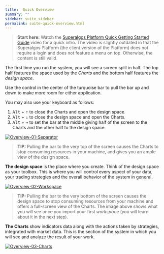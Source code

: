 ```yaml
---
title:  Quick Overview
summary: ""
sidebar: suite_sidebar
permalink: suite-quick-overview.html
---
```


> **Start here:** Watch the [Superalgos Platform Quick Getting Started Guide](https://www.youtube.com/watch?v=_apiM49udL0) video for a quick intro. The video is slightly outdated in that the Superalgos Platform (the client version of the Platform) does not require a login and does not feature a menu on top. Otherwise, the content is still valid.

The first time you run the system, you will see a screen split in half. The top half features the space used by the _Charts_ and the bottom half features the _design space_.

Use the control in the center of the turquoise bar to pull the bar up and down to make more room for either application.

You may also use your keyboard as follows:

1. <kbd>Alt</kbd> + <kbd>&#8593;</kbd> to close the Charts and open the design space.
1. <kbd>Alt</kbd> + <kbd>&#8595;</kbd> to close the design space and open the Charts.
1. <kbd>Alt</kbd> + <kbd>&#8594;</kbd> to set the bar at the middle giving half of the screen to the Charts and the other half to the design space.

[![Overview-01-Separator](https://user-images.githubusercontent.com/13994516/67267448-9d2f7580-f4b2-11e9-8f5c-123f8b0f360b.gif)](https://user-images.githubusercontent.com/13994516/67267448-9d2f7580-f4b2-11e9-8f5c-123f8b0f360b.gif)

> **TIP:** Pulling the bar to the very top of the screen causes the Charts to stop consuming resources in your machine, and gives you an ample view of the design space.

**The design space** is the place where you create. Think of the design space as your toolbox. This is where you will control every aspect of your data, your trading strategies and the overall behavior of the system in general.

[![Overview-02-Workspace](https://user-images.githubusercontent.com/13994516/67267449-9d2f7580-f4b2-11e9-9ae8-1eb1355de07d.gif)](https://user-images.githubusercontent.com/13994516/67267449-9d2f7580-f4b2-11e9-9ae8-1eb1355de07d.gif)

> **TIP:** Pulling the bar to the very bottom of the screen causes the design space to stop consuming resources from your machine and offers a full-screen view of the Charts. The image above shows what you will see once you import your first *workspace* (you will learn about it in the next step).

**The Charts** show indicators data along with the actions taken by strategies, integrated with market data. This is the section of the system in which you will see and analyze the result of your work.

[![Overview-03-Charts](https://user-images.githubusercontent.com/13994516/67267949-a79e3f00-f4b3-11e9-9c0b-0c4aecf2d37d.gif)](https://user-images.githubusercontent.com/13994516/67267949-a79e3f00-f4b3-11e9-9c0b-0c4aecf2d37d.gif)


